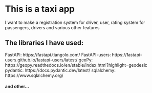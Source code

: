<h1>This is a taxi app</h1>
I want to make a registration system for driver, user, rating system for passengers, drivers
and various other features

<h2>The libraries I have used:</h2>
FastAPI: <a>https://fastapi.tiangolo.com/</a>
FastAPI-users: <a>https://fastapi-users.github.io/fastapi-users/latest/</a>
geoPy: <a>https://geopy.readthedocs.io/en/stable/index.html?highlight=geodesic</a>
pydantic: <a>https://docs.pydantic.dev/latest/</a>
sqlalchemy: <a>https://www.sqlalchemy.org/</a>
<h4>and other...</h4>

